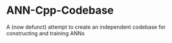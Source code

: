 # ANN-Cpp-Codebase
A (now defunct) attempt to create an independent codebase for constructing and training ANNs
